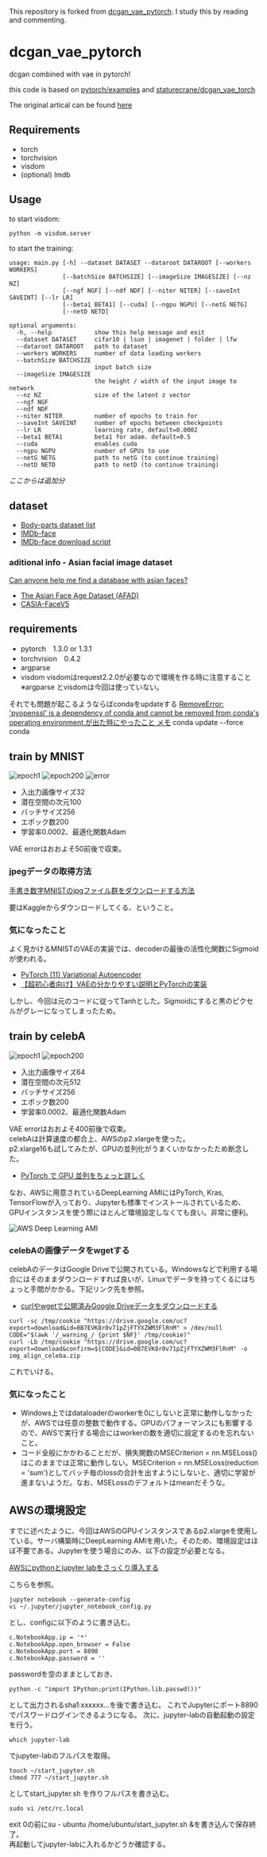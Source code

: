 This repository is forked from [dcgan_vae_pytorch](https://github.com/seangal/dcgan_vae_pytorch/).
I study this by reading and commenting.

# dcgan_vae_pytorch
dcgan combined with vae in pytorch!

this code is based on [pytorch/examples](https://github.com/pytorch/examples) and [staturecrane/dcgan_vae_torch](https://github.com/staturecrane/dcgan_vae_torch)

The original artical can be found [here](https://arxiv.org/abs/1512.09300)
## Requirements
* torch
* torchvision
* visdom
* (optional) lmdb

## Usage
to start visdom:
```
python -m visdom.server
```


to start the training:
```
usage: main.py [-h] --dataset DATASET --dataroot DATAROOT [--workers WORKERS]
               [--batchSize BATCHSIZE] [--imageSize IMAGESIZE] [--nz NZ]
               [--ngf NGF] [--ndf NDF] [--niter NITER] [--saveInt SAVEINT] [--lr LR]
               [--beta1 BETA1] [--cuda] [--ngpu NGPU] [--netG NETG]
               [--netD NETD]

optional arguments:
  -h, --help            show this help message and exit
  --dataset DATASET     cifar10 | lsun | imagenet | folder | lfw
  --dataroot DATAROOT   path to dataset
  --workers WORKERS     number of data loading workers
  --batchSize BATCHSIZE
                        input batch size
  --imageSize IMAGESIZE
                        the height / width of the input image to network
  --nz NZ               size of the latent z vector
  --ngf NGF
  --ndf NDF
  --niter NITER         number of epochs to train for
  --saveInt SAVEINT     number of epochs between checkpoints
  --lr LR               learning rate, default=0.0002
  --beta1 BETA1         beta1 for adam. default=0.5
  --cuda                enables cuda
  --ngpu NGPU           number of GPUs to use
  --netG NETG           path to netG (to continue training)
  --netD NETD           path to netD (to continue training)
```

_ここからは追加分_

## dataset

- [Body-parts dataset list](https://github.com/arXivTimes/arXivTimes/blob/a51bfe64a3862e4cceafa3863b777f473f6c0900/datasets/README.md#bodyparts)
- [IMDb-face](https://github.com/fwang91/IMDb-Face)
- [IMDb-face download script](https://github.com/IrvingShu/IMDb-Face-Download)

### aditional info - Asian facial image dataset

[Can anyone help me find a database with asian faces?](https://www.researchgate.net/post/Can_anyone_help_me_find_a_database_with_asian_faces)
- [The Asian Face Age Dataset (AFAD)](https://afad-dataset.github.io/)
- [CASIA-FaceV5](http://biometrics.idealtest.org/dbDetailForUser.do?id=9)

## requirements

- pytorch　1.3.0 or 1.3.1
- torchvision　0.4.2
- argparse
- visdom
visdomはrequest2.2.0が必要なので環境を作る時に注意すること  
※argparse とvisdomは今回は使っていない。

それでも問題が起こるようならばcondaをupdateする
[RemoveError: 'pyopenssl' is a dependency of conda and cannot be removed from conda's operating environment.が出た時にやったこと メモ](https://knaka20blue.hatenablog.com/entry/2019/02/25/131937)
conda update --force conda

## train by MNIST

![epoch1](MNIST_epoch1.PNG)
![epoch200](MNIST_epoch200.PNG)
![error](MNIST_learning.PNG)

- 入出力画像サイズ32
- 潜在空間の次元100
- バッチサイズ256
- エポック数200
- 学習率0.0002、最適化関数Adam

VAE errorはおおよそ50前後で収束。

### jpegデータの取得方法
[手書き数字MNISTのjpgファイル群をダウンロードする方法](https://i-doctor.sakura.ne.jp/font/?p=20494)

要はKaggleからダウンロードしてくる、ということ。

### 気になったこと
よく見かけるMNISTのVAEの実装では、decoderの最後の活性化関数にSigmoidが使われる。
- [PyTorch (11) Variational Autoencoder](http://aidiary.hatenablog.com/entry/20180228/1519828344)
- [【超初心者向け】VAEの分かりやすい説明とPyTorchの実装](https://tips-memo.com/vae-pytorch)

しかし、今回は元のコードに従ってTanhとした。Sigmoidにすると黒のピクセルがグレーになってしまったため。

## train by celebA

![epoch1](celebA_epoch1.PNG)
![epoch200](celebA_epoch200.PNG)

- 入出力画像サイズ64
- 潜在空間の次元512
- バッチサイズ256
- エポック数200
- 学習率0.0002、最適化関数Adam

VAE errorはおおよそ400前後で収束。  
celebAは計算速度の都合上、AWSのp2.xlargeを使った。  
p2.xlarge16も試してみたが、GPUの並列化がうまくいかなかったため断念した。

- [PyTorch で GPU 並列をちょっと詳しく](https://nomoto-eriko.hatenablog.com/entry/2019/06/03/174633)

なお、AWSに用意されているDeepLearning AMIにはPyTorch, Kras, TensorFlowが入っており、Jupyterも標準でインストールされているため、GPUインスタンスを使う際にほとんど環境設定しなくても良い。非常に便利。

![AWS Deep Learning AMI](AWS_ami.PNG)

### celebAの画像データをwgetする
celebAのデータはGoogle Driveで公開されている。Windowsなどで利用する場合にはそのままダウンロードすれば良いが、Linuxでデータを持ってくるにはちょっと手間がかかる。下記リンク先を参照。

- [curlやwgetで公開済みGoogle Driveデータをダウンロードする](https://qiita.com/namakemono/items/c963e75e0af3f7eed732)

```
curl -sc /tmp/cookie "https://drive.google.com/uc?export=download&id=0B7EVK8r0v71pZjFTYXZWM3FlRnM" > /dev/null
CODE="$(awk '/_warning_/ {print $NF}' /tmp/cookie)"  
curl -Lb /tmp/cookie "https://drive.google.com/uc?export=download&confirm=${CODE}&id=0B7EVK8r0v71pZjFTYXZWM3FlRnM" -o img_align_celeba.zip
```

これでいける。

### 気になったこと
- Windows上ではdataloaderのworkerを0にしないと正常に動作しなかったが、AWSでは任意の整数で動作する。GPUのパフォーマンスにも影響するので、AWSで実行する場合にはworkerの数を適切に設定するのを忘れないこと。
- コード全般にかかわることだが、損失関数のMSECriterion = nn.MSELoss()はこのままでは正常に動作しない。MSECriterion = nn.MSELoss(reduction = 'sum')としてバッチ毎のlossの合計を出すようにしないと、適切に学習が進まないようだ。なお、MSELossのデフォルトはmeanだそうな。

## AWSの環境設定

すでに述べたように、今回はAWSのGPUインスタンスであるp2.xlargeを使用している。サーバ構築時にDeepLearning AMIを用いた。そのため、環境設定はほぼ不要である。Jupyterを使う場合にのみ、以下の設定が必要となる。

[AWSにpythonとjupyter labをさっくり導入する](http://wanko-sato.hatenablog.com/entry/2018/09/09/163043)

こちらを参照。

```
jupyter notebook --generate-config
vi ~/.jupyter/jupyter_notebook_config.py
```

とし、configに以下のように書き込む。

```
c.NotebookApp.ip = '*'
c.NotebookApp.open_browser = False
c.NotebookApp.port = 8890
c.NotebookApp.password = ''
```

passwordを空のままとしておき、

```
python -c "import IPython;print(IPython.lib.passwd())"
```

として出力されるsha1:xxxxxx...を後で書き込む。
これでJupyterにポート8890でパスワードログインできるようになる。
次に、jupyter-labの自動起動の設定を行う。

```
which jupyter-lab
```

でjupyter-labのフルパスを取得。

```
touch ~/start_jupyter.sh
chmod 777 ~/start_jupyter.sh
```

としてstart_jupyter.sh を作りフルパスを書き込む。

```
sudo vi /etc/rc.local
```

exit 0の前にsu - ubuntu /home/ubuntu/start_jupyter.sh &を書き込んで保存終了。  
再起動してjupyter-labに入れるかどうか確認する。

